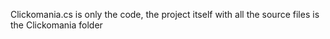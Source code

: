 Clickomania.cs is only the code, the project itself with all the source files is the Clickomania folder
